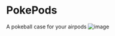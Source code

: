 # PokePods
A pokeball case for your airpods 
![image](https://github.com/user-attachments/assets/70608e45-ff22-4d26-9242-d661af6a9122)
